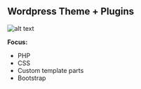 ## Wordpress Theme + Plugins

![alt text](https://github.com/eirikandreas/wordpress-marque-theme/blob/master/screenshot.png)

**Focus:**
* PHP
* CSS
* Custom template parts
* Bootstrap
